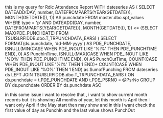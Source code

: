 this is my query for Rdlc Attendance Report 
 WITH dateseries AS (
    SELECT 
        DATEADD(DAY, number, DATEFROMPARTS(YEAR(GETDATE()), MONTH(GETDATE()), 1)) AS punchdate 
    FROM master.dbo.spt_values 
    WHERE type = 'p'
        AND DATEADD(DAY, number, DATEFROMPARTS(YEAR(GETDATE()), MONTH(GETDATE()), 1)) 
            <= (SELECT MAX(PDE_PUNCHDATE) FROM TSUISLRFIDDB.dbo.T_TRPUNCHDATA_EARS)
)
SELECT
    FORMAT(ds.punchdate, 'dd-MM-yyyy') AS PDE_PUNCHDATE,
    ISNULL(MIN(CASE WHEN PDE_INOUT LIKE '%I%' THEN PDE_PUNCHTIME END), 0) AS PunchInTime,
    ISNULL(MAX(CASE WHEN PDE_INOUT LIKE '%O%' THEN PDE_PUNCHTIME END), 0) AS PunchOutTime,
    COUNT(CASE WHEN PDE_INOUT LIKE '%I%' THEN 1 END)+
    COUNT(CASE WHEN PDE_INOUT LIKE '%O%' THEN 1 END) as SumofPunching
FROM dateseries ds 
LEFT JOIN TSUISLRFIDDB.dbo.T_TRPUNCHDATA_EARS t 
    ON ds.punchdate = t.PDE_PUNCHDATE 
    AND t.PDE_PSRNO = @PsrNo
GROUP BY ds.punchdate
ORDER BY ds.punchdate ASC


in this some issue i want to resolve that , i want to show current month records but it is showing All months of year, let this month is April then i want only April if the May start then may show and in this i want check the first value of day as PunchIn and the last value shows PunchOut 
